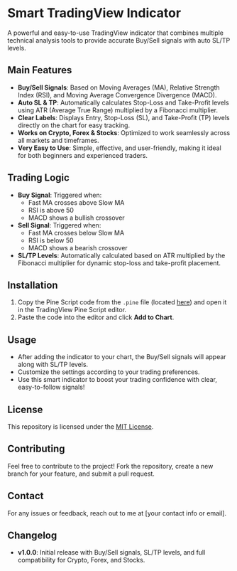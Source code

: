 # Smart TradingView Indicator

A powerful and easy-to-use TradingView indicator that combines multiple technical analysis tools to provide accurate Buy/Sell signals with auto SL/TP levels.

## Main Features
- **Buy/Sell Signals**: Based on Moving Averages (MA), Relative Strength Index (RSI), and Moving Average Convergence Divergence (MACD).
- **Auto SL & TP**: Automatically calculates Stop-Loss and Take-Profit levels using ATR (Average True Range) multiplied by a Fibonacci multiplier.
- **Clear Labels**: Displays Entry, Stop-Loss (SL), and Take-Profit (TP) levels directly on the chart for easy tracking.
- **Works on Crypto, Forex & Stocks**: Optimized to work seamlessly across all markets and timeframes.
- **Very Easy to Use**: Simple, effective, and user-friendly, making it ideal for both beginners and experienced traders.

## Trading Logic
- **Buy Signal**: Triggered when:
  - Fast MA crosses above Slow MA
  - RSI is above 50
  - MACD shows a bullish crossover
- **Sell Signal**: Triggered when:
  - Fast MA crosses below Slow MA
  - RSI is below 50
  - MACD shows a bearish crossover
- **SL/TP Levels**: Automatically calculated based on ATR multiplied by the Fibonacci multiplier for dynamic stop-loss and take-profit placement.

## Installation
1. Copy the Pine Script code from the `.pine` file (located [here](link_to_your_file)) and open it in the TradingView Pine Script editor.
2. Paste the code into the editor and click **Add to Chart**.

## Usage
- After adding the indicator to your chart, the Buy/Sell signals will appear along with SL/TP levels.
- Customize the settings according to your trading preferences.
- Use this smart indicator to boost your trading confidence with clear, easy-to-follow signals!

## License
This repository is licensed under the [MIT License](LICENSE).

## Contributing
Feel free to contribute to the project! Fork the repository, create a new branch for your feature, and submit a pull request.

## Contact
For any issues or feedback, reach out to me at [your contact info or email].

## Changelog
- **v1.0.0**: Initial release with Buy/Sell signals, SL/TP levels, and full compatibility for Crypto, Forex, and Stocks.
